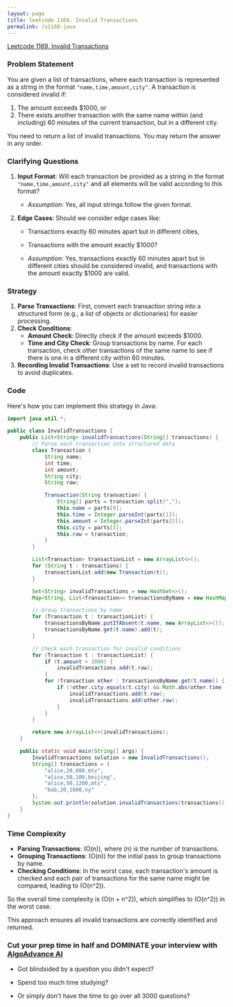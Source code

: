 ```yaml
---
layout: page
title: leetcode 1169. Invalid Transactions
permalink: /s1169-java
---
```

[Leetcode 1169. Invalid Transactions](https://algoadvance.github.io/algoadvance/l1169)
### Problem Statement

You are given a list of transactions, where each transaction is represented as a string in the format `"name,time,amount,city"`. A transaction is considered invalid if:
1. The amount exceeds $1000, or
2. There exists another transaction with the same name within (and including) 60 minutes of the current transaction, but in a different city.

You need to return a list of invalid transactions. You may return the answer in any order.

### Clarifying Questions

1. **Input Format**: Will each transaction be provided as a string in the format `"name,time,amount,city"` and all elements will be valid according to this format?
   - *Assumption*: Yes, all input strings follow the given format.

2. **Edge Cases**: Should we consider edge cases like:
   - Transactions exactly 60 minutes apart but in different cities,
   - Transactions with the amount exactly $1000?

   - *Assumption*: Yes, transactions exactly 60 minutes apart but in different cities should be considered invalid, and transactions with the amount exactly $1000 are valid.

### Strategy

1. **Parse Transactions**: First, convert each transaction string into a structured form (e.g., a list of objects or dictionaries) for easier processing.
2. **Check Conditions**:
   - **Amount Check**: Directly check if the amount exceeds $1000.
   - **Time and City Check**: Group transactions by name. For each transaction, check other transactions of the same name to see if there is one in a different city within 60 minutes.
3. **Recording Invalid Transactions**: Use a set to record invalid transactions to avoid duplicates.

### Code

Here's how you can implement this strategy in Java:

```java
import java.util.*;

public class InvalidTransactions {
    public List<String> invalidTransactions(String[] transactions) {
        // Parse each transaction into structured data
        class Transaction {
            String name;
            int time;
            int amount;
            String city;
            String raw;

            Transaction(String transaction) {
                String[] parts = transaction.split(",");
                this.name = parts[0];
                this.time = Integer.parseInt(parts[1]);
                this.amount = Integer.parseInt(parts[2]);
                this.city = parts[3];
                this.raw = transaction;
            }
        }

        List<Transaction> transactionList = new ArrayList<>();
        for (String t : transactions) {
            transactionList.add(new Transaction(t));
        }

        Set<String> invalidTransactions = new HashSet<>();
        Map<String, List<Transaction>> transactionsByName = new HashMap<>();

        // Group transactions by name
        for (Transaction t : transactionList) {
            transactionsByName.putIfAbsent(t.name, new ArrayList<>());
            transactionsByName.get(t.name).add(t);
        }

        // Check each transaction for invalid conditions
        for (Transaction t : transactionList) {
            if (t.amount > 1000) {
                invalidTransactions.add(t.raw);
            }
            for (Transaction other : transactionsByName.get(t.name)) {
                if (!other.city.equals(t.city) && Math.abs(other.time - t.time) <= 60) {
                    invalidTransactions.add(t.raw);
                    invalidTransactions.add(other.raw);
                }
            }
        }

        return new ArrayList<>(invalidTransactions);
    }

    public static void main(String[] args) {
        InvalidTransactions solution = new InvalidTransactions();
        String[] transactions = {
            "alice,20,800,mtv",
            "alice,50,100,beijing",
            "alice,50,1200,mtv",
            "bob,20,1000,ny"
        };
        System.out.println(solution.invalidTransactions(transactions));
    }
}
```

### Time Complexity

- **Parsing Transactions**: \(O(n)\), where \(n\) is the number of transactions.
- **Grouping Transactions**: \(O(n)\) for the initial pass to group transactions by name.
- **Checking Conditions**: In the worst case, each transaction's amount is checked and each pair of transactions for the same name might be compared, leading to \(O(n^2)\).

So the overall time complexity is \(O(n + n^2)\), which simplifies to \(O(n^2)\) in the worst case.

This approach ensures all invalid transactions are correctly identified and returned.


### Cut your prep time in half and DOMINATE your interview with [AlgoAdvance AI](https://algoAdvance.com)

- Got blindsided by a question you didn't expect?

- Spend too much time studying?

- Or simply don't have the time to go over all 3000 questions?

